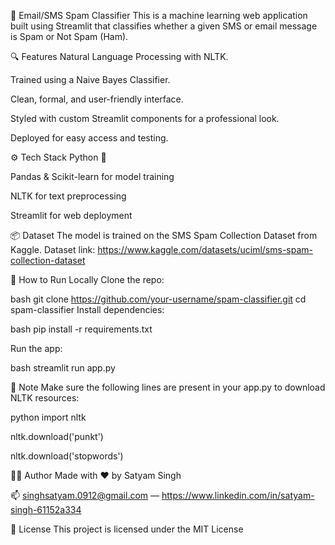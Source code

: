 📩 Email/SMS Spam Classifier
This is a machine learning web application built using Streamlit that classifies whether a given SMS or email message is Spam or Not Spam (Ham).

🔍 Features
Natural Language Processing with NLTK.

Trained using a Naive Bayes Classifier.

Clean, formal, and user-friendly interface.

Styled with custom Streamlit components for a professional look.

Deployed for easy access and testing.

⚙️ Tech Stack
Python 🐍

Pandas & Scikit-learn for model training

NLTK for text preprocessing

Streamlit for web deployment

📦 Dataset
The model is trained on the SMS Spam Collection Dataset from Kaggle.
Dataset link: https://www.kaggle.com/datasets/uciml/sms-spam-collection-dataset


🚀 How to Run Locally
Clone the repo:

bash
git clone https://github.com/your-username/spam-classifier.git
cd spam-classifier
Install dependencies:

bash
pip install -r requirements.txt

Run the app:

bash
streamlit run app.py

📝 Note
Make sure the following lines are present in your app.py to download NLTK resources:

python
import nltk

nltk.download('punkt')

nltk.download('stopwords')


🙋‍♂️ Author Made with ❤️ by Satyam Singh

📫 singhsatyam.0912@gmail.com — https://www.linkedin.com/in/satyam-singh-61152a334

📄 License This project is licensed under the MIT License
